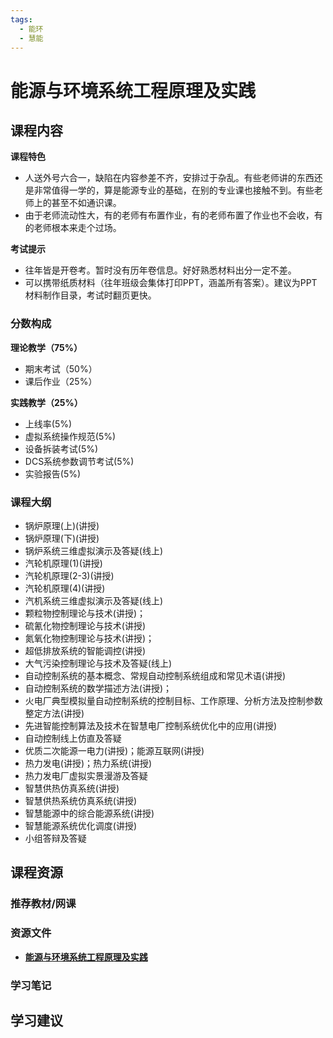 ```yaml
---
tags:
  - 能环
  - 慧能
---
```


# 能源与环境系统工程原理及实践

## 课程内容

**课程特色**

- 人送外号六合一，缺陷在内容参差不齐，安排过于杂乱。有些老师讲的东西还是非常值得一学的，算是能源专业的基础，在别的专业课也接触不到。有些老师上的甚至不如通识课。
- 由于老师流动性大，有的老师有布置作业，有的老师布置了作业也不会收，有的老师根本来走个过场。

**考试提示**

- 往年皆是开卷考。暂时没有历年卷信息。好好熟悉材料出分一定不差。
- 可以携带纸质材料（往年班级会集体打印PPT，涵盖所有答案）。建议为PPT材料制作目录，考试时翻页更快。

### 分数构成

**理论教学（75%）**	

- 期末考试（50%）
- 课后作业（25%）

**实践教学（25%）**	

- 上线率(5%)
- 虚拟系统操作规范(5%)
- 设备拆装考试(5%)
- DCS系统参数调节考试(5%)
- 实验报告(5%)


### 课程大纲

- 锅炉原理(上)(讲授)
- 锅炉原理(下)(讲授)
- 锅炉系统三维虚拟演示及答疑(线上)
- 汽轮机原理(1)(讲授)
- 汽轮机原理(2-3)(讲授)
- 汽轮机原理(4)(讲授)
-  汽机系统三维虚拟演示及答疑(线上)
- 颗粒物控制理论与技术(讲授)；
- 硫氰化物控制理论与技术(讲授)
- 氮氧化物控制理论与技术(讲授)；
- 超低排放系统的智能调控(讲授)
- 大气污染控制理论与技术及答疑(线上)
- 自动控制系统的基本概念、常规自动控制系统组成和常见术语(讲授)
- 自动控制系统的数学描述方法(讲授)；
- 火电厂典型模拟量自动控制系统的控制目标、工作原理、分析方法及控制参数整定方法(讲授)
- 先进智能控制算法及技术在智慧电厂控制系统优化中的应用(讲授)
- 自动控制线上仿直及答疑
- 优质二次能源一电力(讲授)；能源互联网(讲授)
- 热力发电(讲授)；热力系统(讲授)
- 热力发电厂虚拟实景漫游及答疑
- 智慧供热仿真系统(讲授)
- 智慧供热系统仿真系统(讲授)
- 智慧能源中的综合能源系统(讲授)
- 智慧能源系统优化调度(讲授)
- 小组答辩及答疑


## 课程资源

### 推荐教材/网课

### 资源文件

- [**能源与环境系统工程原理及实践**](https://pan.baidu.com/s/1OtdKHasrH5EHOSJqdCwb2Q?pwd=5xjh)

### 学习笔记

## 学习建议


